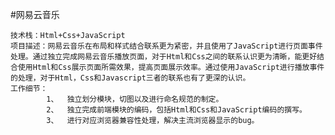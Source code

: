 #网易云音乐
    
    技术栈：Html+Css+JavaScript
    项目描述：网易云音乐在布局和样式结合联系更为紧密，并且使用了JavaScript进行页面事件处理。通过独立完成网易云音乐播放页面，对于Html和Css之间的联系认识更为清晰，能更好结合使用Html和Css展示页面所需效果，提高页面展示效率。通过使用JavaScript进行播放事件的处理，对于Html，Css和Javascript三者的联系也有了更深的认识。
    工作细节：       
            1、	独立划分模块，切图以及进行命名规范的制定。
            2、	独立完成前端模块的编码，包括Html和Css和JavaScript编码的撰写。
            3、	进行对应浏览器兼容性处理，解决主流浏览器显示的bug。
